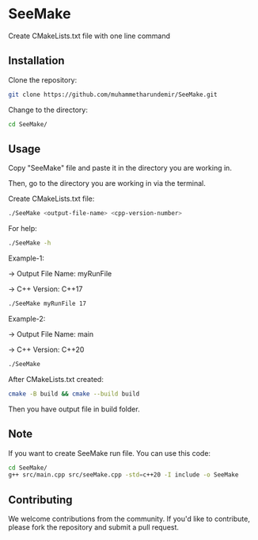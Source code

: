 # SeeMake
Create CMakeLists.txt file with one line command

## Installation
Clone the repository:
```bash
git clone https://github.com/muhammetharundemir/SeeMake.git
```

Change to the directory:
```bash
cd SeeMake/
```

## Usage
Copy "SeeMake" file and paste it in the directory you are working in.  

  
Then, go to the directory you are working in via the terminal.  

  
Create CMakeLists.txt file:
```bash
./SeeMake <output-file-name> <cpp-version-number>
```
For help:
```bash
./SeeMake -h
```

Example-1:  

  
→  Output File Name: myRunFile  

  
→  C++ Version: C++17  

  
```bash
./SeeMake myRunFile 17
``` 

Example-2:  

  
→  Output File Name: main  

  
→  C++ Version: C++20  

  
```bash
./SeeMake
```

  
After CMakeLists.txt created:
```bash
cmake -B build && cmake --build build
```
  
Then you have output file in build folder.

## Note
If you want to create SeeMake run file. You can use this code:
```bash
cd SeeMake/
g++ src/main.cpp src/seeMake.cpp -std=c++20 -I include -o SeeMake
```

## Contributing
We welcome contributions from the community. If you'd like to contribute, please fork the repository and submit a pull request.